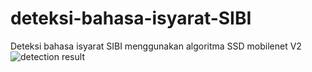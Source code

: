# deteksi-bahasa-isyarat-SIBI
Deteksi bahasa isyarat SIBI menggunakan algoritma SSD mobilenet V2
![detection result](https://user-images.githubusercontent.com/60147575/186102097-364f89cc-7303-489c-a9fe-cc6c8dfcccf0.png)

